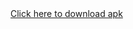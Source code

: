 <body>
 <a href = "https://drive.google.com/drive/folders/1S-XbDktCfGaLHq5uYgrtmMJty1nSbJQn?usp=sharing">Click here to download apk</a>
</body>
